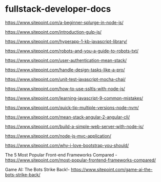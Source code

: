 # fullstack-developer-docs

https://www.sitepoint.com/a-beginner-splurge-in-node-js/

https://www.sitepoint.com/introduction-gulp-js/

https://www.sitepoint.com/hyperapp-1-kb-javascript-library/

https://www.sitepoint.com/robots-and-you-a-guide-to-robots-txt/

https://www.sitepoint.com/user-authentication-mean-stack/

https://www.sitepoint.com/handle-design-tasks-like-a-pro/

https://www.sitepoint.com/unit-test-javascript-mocha-chai/

https://www.sitepoint.com/how-to-use-ssltls-with-node-js/

https://www.sitepoint.com/learning-javascript-9-common-mistakes/

https://www.sitepoint.com/quick-tip-multiple-versions-node-nvm/

https://www.sitepoint.com/mean-stack-angular-2-angular-cli/

https://www.sitepoint.com/build-a-simple-web-server-with-node-js/

https://www.sitepoint.com/node-js-mvc-application/

https://www.sitepoint.com/why-i-love-bootstrap-you-should/

The 5 Most Popular Front-end Frameworks Compared - https://www.sitepoint.com/most-popular-frontend-frameworks-compared/

Game AI: The Bots Strike Back!- https://www.sitepoint.com/game-ai-the-bots-strike-back/